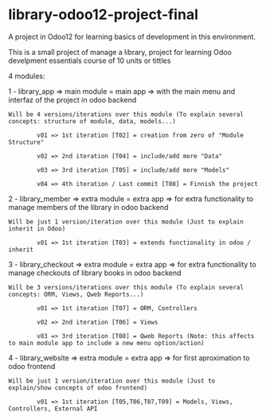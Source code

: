 # library-odoo12-project-final

A project in Odoo12 for learning basics of development in this environment. 

This is a small project of manage a library, project for learning Odoo develpment essentials course of 10 units or tittles

4 modules:

1 - library_app => main module = main app => with the main menu and interfaz of the project in odoo backend

    Will be 4 versions/iterations over this module (To explain several concepts: structure of module, data, models...)

            v01 => 1st iteration [T02] = creation from zero of "Module Structure"
            
            v02 => 2nd iteration [T04] = include/add more "Data"
            
            v03 => 3rd iteration [T05] = include/add more "Models"
            
            v04 => 4th iteration / Last commit [T08] = Finnish the project
            
2 - library_member => extra module = extra app => for extra functionality to manage members of the library in odoo backend

    Will be just 1 version/iteration over this module (Just to explain inherit in Odoo)
      
            v01 => 1st iteration [T03] = extends functionality in odoo / inherit
         
3 - library_checkout => extra module = extra app => for extra functionality to manage checkouts of library books in odoo backend

    Will be 3 versions/iterations over this module (To explain several concepts: ORM, Views, Qweb Reports...)
    
            v01 => 1st iteration [T07] = ORM, Controllers
            
            v02 => 2nd iteration [T06] = Views
            
            v03 => 3rd iteration [T08] = Qweb Reports (Note: this affects to main module app to include a new menu option/action)
            
4 - library_website => extra module = extra app => for first aproximation to odoo frontend            
    
    Will be just 1 version/iteration over this module (Just to explain/show concepts of odoo frontend)
    
            v01 => 1st iteration [T05,T06,T07,T09] = Models, Views, Controllers, External API
    
